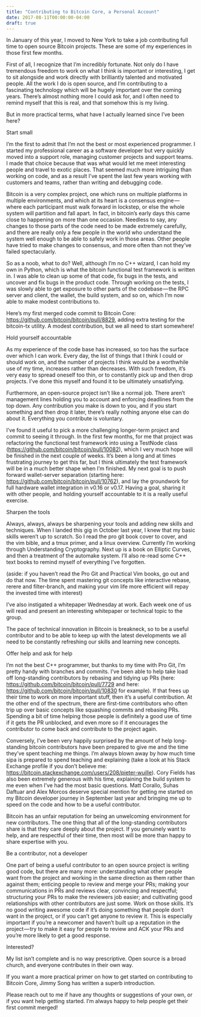```yaml
---
title: "Contributing to Bitcoin Core, a Personal Account"
date: 2017-08-11T00:00:00-04:00
draft: true
---
```


In January of this year, I moved to New York to take a job contributing full
time to open source Bitcoin projects. These are some of my experiences in those
first few months.

First of all, I recognize that I’m incredibly fortunate. Not only do I have
tremendous freedom to work on what I think is important or interesting, I get
to sit alongside and work directly with brilliantly talented and motivated
people. All the work I do is open source, and I’m contributing to a fascinating
technology which will be hugely important over the coming years. There’s almost
nothing more I could ask for, and I often need to remind myself that this is
real, and that somehow this is my living.

But in more practical terms, what have I actually learned since I’ve been here?

Start small


I’m the first to admit that I’m not the best or most experienced programmer. I
started my professional career as a software developer but very quickly moved
into a support role, managing customer projects and support teams. I made that
choice because that was what would let me meet interesting people and travel to
exotic places. That seemed much more intriguing than working on code, and as a
result I’ve spent the last few years working with customers and teams, rather
than writing and debugging code.

Bitcoin is a very complex project, one which runs on multiple platforms in
multiple environments, and which at its heart is a consensus engine — where
each participant must walk forward in lockstep, or else the whole system will
partition and fall apart. In fact, in bitcoin’s early days this came close to
happening on more than one occasion. Needless to say, any changes to those
parts of the code need to be made extremely carefully, and there are really
only a few people in the world who understand the system well enough to be able
to safely work in those areas. Other people have tried to make changes to
consensus, and more often than not they’ve failed spectacularly.

So as a noob, what to do? Well, although I’m no C++ wizard, I can hold my own
in Python, which is what the bitcoin functional test framework is written in. I
was able to clean up some of that code, fix bugs in the tests, and uncover and
fix bugs in the product code. Through working on the tests, I was slowly able
to get exposure to other parts of the codebase — the RPC server and client, the
wallet, the build system, and so on, which I’m now able to make modest
contributions to.

Here’s my first merged code commit to Bitcoin Core:
https://github.com/bitcoin/bitcoin/pull/8829, adding extra testing for the
bitcoin-tx utility. A modest contribution, but we all need to start somewhere!

Hold yourself accountable


As my experience of the code base has increased, so too has the surface over
which I can work. Every day, the list of things that I think I could or should
work on, and the number of projects I think would be a worthwhile use of my
time, increases rather than decreases. With such freedom, it’s very easy to
spread oneself too thin, or to constantly pick up and then drop projects. I’ve
done this myself and found it to be ultimately unsatisfying.

Furthermore, an open-source project isn’t like a normal job. There aren’t
management lines holding you to account and enforcing deadlines from the top
down. Any contribution you make is down to you, and if you start something and
then drop it later, there’s really nothing anyone else can do about it.
Everything you contribute is voluntary.

I’ve found it useful to pick a more challenging longer-term project and commit
to seeing it through. In the first few months, for me that project was
refactoring the functional test framework into using a TestNode class
(https://github.com/bitcoin/bitcoin/pull/10082), which I very much hope will be
finished in the next couple of weeks. It’s been a long and at times frustrating
journey to get this far, but I think ultimately the test framework will be in a
much better shape when I’m finished. My next goal is to push forward
wallet-server separation (starting here:
https://github.com/bitcoin/bitcoin/pull/10762), and lay the groundwork for full
hardware wallet integration in v0.16 or v0.17. Having a goal, sharing it with
other people, and holding yourself accountable to it is a really useful
exercise.

Sharpen the tools


Always, always, always be sharpening your tools and adding new skills and
techniques. When I landed this gig in October last year, I knew that my basic
skills weren’t up to scratch. So I read the pro git book cover to cover, and
the vim bible, and a tmux primer, and a linux overview. Currently I’m working
through Understanding Cryptography. Next up is a book on Elliptic Curves, and
then a treatment of the automake system. I’ll also re-read some C++ text books
to remind myself of everything I’ve forgotten.

(aside: if you haven’t read the Pro Git and Practical Vim books, go out and do
that now. The time spent mastering git concepts like interactive rebase, rerere
and filter-branch, and making your vim life more efficient will repay the
invested time with interest)

I’ve also instigated a whitepaper Wednesday at work. Each week one of us will
read and present an interesting whitepaper or technical topic to the group.

The pace of technical innovation in Bitcoin is breakneck, so to be a useful
contributor and to be able to keep up with the latest developments we all need
to be constantly refreshing our skills and learning new concepts.

Offer help and ask for help


I’m not the best C++ programmer, but thanks to my time with Pro Git, I’m pretty
handy with branches and commits. I’ve been able to help take load off
long-standing contributors by rebasing and tidying up PRs (here:
https://github.com/bitcoin/bitcoin/pull/7729 and here:
https://github.com/bitcoin/bitcoin/pull/10830 for example). If that frees up
their time to work on more important stuff, then it’s a useful contribution. At
the other end of the spectrum, there are first-time contributors who often trip
up over basic concepts like squashing commits and rebasing PRs. Spending a bit
of time helping those people is definitely a good use of time if it gets the PR
unblocked, and even more so if it encourages the contributor to come back and
contribute to the project again.

Conversely, I’ve been very happily surprised by the amount of help
long-standing bitcoin contributors have been prepared to give me and the time
they’ve spent teaching me things. I’m always blown away by how much time sipa
is prepared to spend teaching and explaining (take a look at his Stack Exchange
profile if you don’t believe me:
https://bitcoin.stackexchange.com/users/208/pieter-wuille). Cory Fields has
also been extremely generous with his time, explaining the build system to me
even when I’ve had the most basic questions. Matt Corallo, Suhas Daftuar and
Alex Morcos deserve special mention for getting me started on my Bitcoin
developer journey in September last year and bringing me up to speed on the
code and how to be a useful contributor.

Bitcoin has an unfair reputation for being an unwelcoming environment for new
contributors. The one thing that all of the long-standing contributors share is
that they care deeply about the project. If you genuinely want to help, and are
respectful of their time, then most will be more than happy to share expertise
with you.

Be a contributor, not a developer


One part of being a useful contributor to an open source project is writing
good code, but there are many more: understanding what other people want from
the project and working in the same direction as them rather than against them;
enticing people to review and merge your PRs; making your communications in PRs
and reviews clear, convincing and respectful; structuring your PRs to make the
reviewers job easier; and cultivating good relationships with other
contributors are just some. Work on those skills. It’s no good writing awesome
code if it’s doing something that people don’t want in the project, or if you
can’t get anyone to review it. This is especially important if you’re a
newcomer and haven’t built up a reputation in the project — try to make it easy
for people to review and ACK your PRs and you’re more likely to get a good
response.

Interested?

My list isn’t complete and is no way prescriptive. Open source is a broad
church, and everyone contributes in their own way.

If you want a more practical primer on how to get started on contributing to
Bitcoin Core, Jimmy Song has written a superb introduction.

Please reach out to me if have any thoughts or suggestions of your own, or if
you want help getting started. I’m always happy to help people get their first
commit merged!
